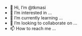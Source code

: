 - 👋 Hi, I’m @tkmasi
- 👀 I’m interested in ...
- 🌱 I’m currently learning ...
- 💞️ I’m looking to collaborate on ...
- 📫 How to reach me ...

<!---
tkmasi/tkmasi is a ✨ special ✨ repository because its `README.md` (this file) appears on your GitHub profile.
You can click the Preview link to take a look at your changes.
--->
